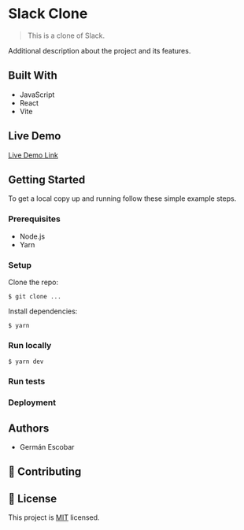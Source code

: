 # Slack Clone

> This is a clone of Slack.

Additional description about the project and its features.

## Built With

- JavaScript
- React
- Vite

## Live Demo

[Live Demo Link](https://livedemo.com)


## Getting Started

To get a local copy up and running follow these simple example steps.

### Prerequisites

* Node.js
* Yarn

### Setup

Clone the repo:

```
$ git clone ...
```

Install dependencies:

```
$ yarn
```

### Run locally

```
$ yarn dev
```

### Run tests

### Deployment

## Authors

* Germán Escobar

## 🤝 Contributing

## 📝 License

This project is [MIT](./MIT.md) licensed.
